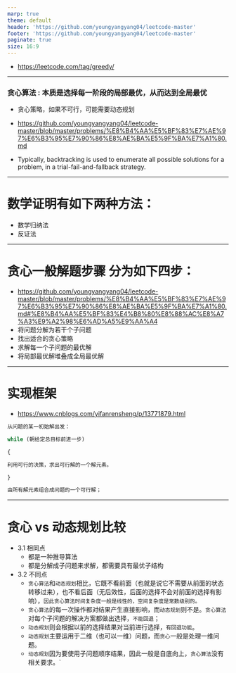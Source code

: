 ```yaml
---
marp: true
theme: default
header: 'https://github.com/youngyangyang04/leetcode-master'
footer: 'https://github.com/youngyangyang04/leetcode-master'
paginate: true
size: 16:9
---
```


- https://leetcode.com/tag/greedy/

---

### 贪心算法 : 本质是选择每一阶段的局部最优，从而达到全局最优

- 贪心策略，如果不可行，可能需要动态规划
- https://github.com/youngyangyang04/leetcode-master/blob/master/problems/%E8%B4%AA%E5%BF%83%E7%AE%97%E6%B3%95%E7%90%86%E8%AE%BA%E5%9F%BA%E7%A1%80.md

- Typically, backtracking is used to enumerate all possible solutions for a problem, in a trial-fail-and-fallback strategy.

---

# 数学证明有如下两种方法：

- 数学归纳法
- 反证法

---

# 贪心一般解题步骤 分为如下四步：

- https://github.com/youngyangyang04/leetcode-master/blob/master/problems/%E8%B4%AA%E5%BF%83%E7%AE%97%E6%B3%95%E7%90%86%E8%AE%BA%E5%9F%BA%E7%A1%80.md#%E8%B4%AA%E5%BF%83%E4%B8%80%E8%88%AC%E8%A7%A3%E9%A2%98%E6%AD%A5%E9%AA%A4
- 将问题分解为若干个子问题
- 找出适合的贪心策略
- 求解每一个子问题的最优解
- 将局部最优解堆叠成全局最优解

---

# 实现框架

- https://www.cnblogs.com/yifanrensheng/p/13771879.html

```js
从问题的某一初始解出发：

while (朝给定总目标前进一步)

{

利用可行的决策，求出可行解的一个解元素。

}

由所有解元素组合成问题的一个可行解；
```

---

# 贪心 vs 动态规划比较

- 3.1 相同点
  - 都是一种推导算法
  - 都是分解成子问题来求解，都需要具有最优子结构
- 3.2 不同点
  - `贪心算法`和`动态规划`相比，它既不看前面（也就是说它不需要从前面的状态转移过来），也不看后面（无后效性，后面的选择不会对前面的选择有影响），`因此贪心算法时间复杂度一般是线性的，空间复杂度是常数级别的。`
  - `贪心算法`的每一次操作都对结果产生直接影响，而`动态规划`则不是。`贪心算法`对每个子问题的解决方案都做出选择，`不能回退`；
  - `动态规划`则会根据以前的选择结果对当前进行选择，`有回退功能`。
  - `动态规划`主要运用于二维（也可以一维）问题，而`贪心`一般是处理一维问题。
  - `动态规划`因为要使用子问题顺序结果，因此一般是自底向上，`贪心算法`没有相关要求。`
